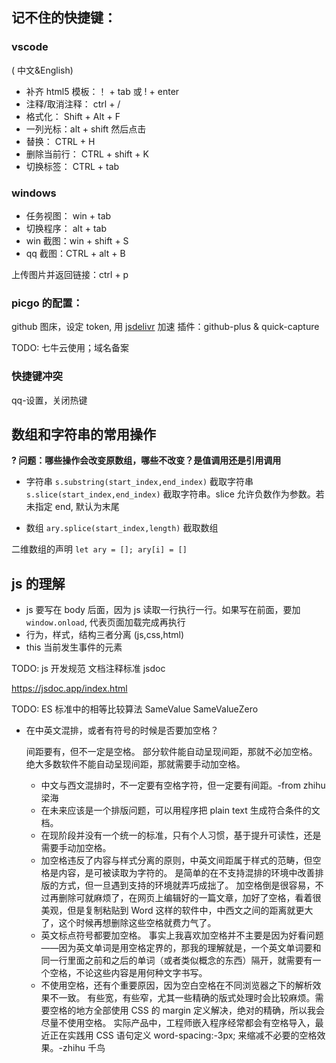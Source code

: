 ## 记不住的快捷键：

### vscode

( 中文&English)

- 补齐 html5 模板：！ + tab 或 ! + enter
- 注释/取消注释： ctrl + /
- 格式化： Shift + Alt + F
- 一列光标：alt + shift 然后点击
- 替换： CTRL + H
- 删除当前行： CTRL + shift + K
- 切换标签： CTRL + tab

### windows

- 任务视图： win + tab
- 切换程序： alt + tab
- win 截图：win + shift + S
- qq 截图：CTRL + alt + B

上传图片并返回链接：ctrl + p

### picgo 的配置：

github 图床，设定 token, 用 [jsdelivr](https://cdn.jsdelivr.net/gh/brightzoe/img) 加速
插件：github-plus & quick-capture

TODO: 七牛云使用；域名备案

### 快捷键冲突

qq-设置，关闭热键

## 数组和字符串的常用操作

**? 问题：哪些操作会改变原数组，哪些不改变？是值调用还是引用调用**

- 字符串
  `s.substring(start_index,end_index)` 截取字符串
  `s.slice(start_index,end_index)` 截取字符串。slice 允许负数作为参数。若未指定 end, 默认为末尾

- 数组
  `ary.splice(start_index,length)` 截取数组

二维数组的声明
`let ary = []; ary[i] = []`

## js 的理解

- js 要写在 body 后面，因为 js 读取一行执行一行。如果写在前面，要加`window.onload`, 代表页面加载完成再执行
- 行为，样式，结构三者分离 (js,css,html)
- this 当前发生事件的元素

TODO: js 开发规范 文档注释标准 jsdoc

https://jsdoc.app/index.html

TODO: ES 标准中的相等比较算法 SameValue SameValueZero

- 在中英文混排，或者有符号的时候是否要加空格？

  间距要有，但不一定是空格。
  部分软件能自动呈现间距，那就不必加空格。
  绝大多数软件不能自动呈现间距，那就需要手动加空格。

  - 中文与西文混排时，不一定要有空格字符，但一定要有间距。-from zhihu 梁海
  - 在未来应该是一个排版问题，可以用程序把 plain text 生成符合条件的文档。
  - 在现阶段并没有一个统一的标准，只有个人习惯，基于提升可读性，还是需要手动加空格。
  - 加空格违反了内容与样式分离的原则，中英文间距属于样式的范畴，但空格是内容，是可被读取为字符的。
    是简单的在不支持混排的环境中改善排版的方式，但一旦遇到支持的环境就弄巧成拙了。
    加空格倒是很容易，不过再删除可就麻烦了，在网页上编辑好的一篇文章，加好了空格，看着很美观，但是复制粘贴到 Word 这样的软件中，中西文之间的距离就更大了，这个时候再想删除这些空格就费力气了。
  - 英文标点符号都要加空格。
    事实上我喜欢加空格并不主要是因为好看问题——因为英文单词是用空格定界的，那我的理解就是，一个英文单词要和同一行里面之前和之后的单词（或者类似概念的东西）隔开，就需要有一个空格，不论这些内容是用何种文字书写。
  - 不使用空格，还有个重要原因，因为空白空格在不同浏览器之下的解析效果不一致。
    有些宽，有些窄，尤其一些精确的版式处理时会比较麻烦。需要空格的地方全部使用 CSS 的 margin 定义解决，绝对的精确，所以我会尽量不使用空格。
    实际产品中，工程师嵌入程序经常都会有空格导入，最近正在实践用 CSS 语句定义 word-spacing:-3px; 来缩减不必要的空格效果。-zhihu 千鸟
